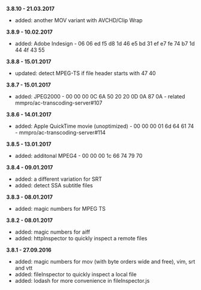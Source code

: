 **3.8.10 - 21.03.2017**
+ added: another MOV variant with AVCHD/Clip Wrap

**3.8.9 - 10.02.2017**
+ added: Adobe Indesign - 06 06 ed f5 d8 1d 46 e5 bd 31 ef e7 fe 74 b7 1d 44 4f 43 55

**3.8.8 - 15.01.2017**
+ updated: detect MPEG-TS if file header starts with 47 40

**3.8.7 - 15.01.2017**
+ added: JPEG2000 - 00 00 00 0C 6A 50 20 20 0D 0A 87 0A - related mmpro/ac-transcoding-server#107

**3.8.6 - 14.01.2017**
+ added: Apple QuickTime movie (unoptimized) - 00 00 00 01 6d 64 61 74 - mmpro/ac-transcoding-server#114

**3.8.5 - 13.01.2017**
+ added: additonal MPEG4 - 00 00 00 1c 66 74 79 70

**3.8.4 - 09.01.2017**
+ added: a different variation for SRT
+ added: detect SSA subtitle files

**3.8.3 - 08.01.2017**
+ added: magic numbers for MPEG TS

**3.8.2 - 08.01.2017**
+ added: magic numbers for aiff
+ added: httpInspector to quickly inspect a remote files

**3.8.1 - 27.09.2016**
+ added: magic numbers for mov (with byte orders wide and free), vim, srt and vtt
+ added: fileInspector to quickly inspect a local file
+ added: lodash for more convenience in fileInspector.js
